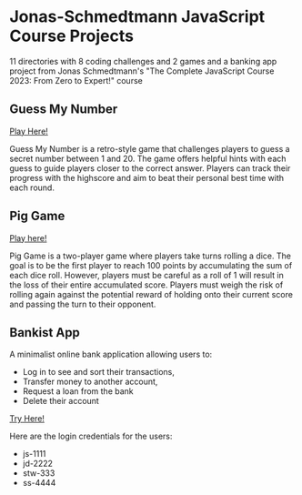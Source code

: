 # Jonas-Schmedtmann JavaScript Course Projects
11 directories with 8 coding challenges and 2 games and a banking app project from Jonas Schmedtmann's 
"The Complete JavaScript Course 2023: From Zero to Expert!" course

## Guess My Number
[Play Here!](https://43lby4.csb.app/)

Guess My Number is a retro-style game that challenges players to guess a secret number between 1 and 20. 
The game offers helpful hints with each guess to guide players closer to the correct answer. 
Players can track their progress with the highscore and aim to beat their personal best time with each round.

## Pig Game
[Play here!](https://j4pu8n.csb.app/) 

Pig Game is a two-player game where players take turns rolling a dice. 
The goal is to be the first player to reach 100 points by accumulating the sum of each dice roll. 
However, players must be careful as a roll of 1 will result in the loss of their entire accumulated score. 
Players must weigh the risk of rolling again against the potential reward of holding onto their current score and passing the turn to their opponent.

## Bankist App 

A minimalist online bank application allowing users to:

- Log in to see and sort their transactions,
- Transfer money to another account,
- Request a loan from the bank
- Delete their account

[Try Here!](iremkenar.github.io/bankistApp/)

Here are the login credentials for the users:

* js-1111
* jd-2222
* stw-333
* ss-4444
